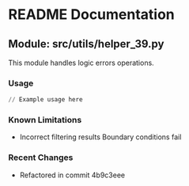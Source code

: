 # README Documentation

## Module: src/utils/helper_39.py

This module handles logic errors operations.

### Usage

```python
// Example usage here
```

### Known Limitations

- Incorrect filtering results Boundary conditions fail

### Recent Changes

- Refactored in commit 4b9c3eee
